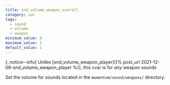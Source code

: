 ```yaml
---
title: snd_volume_weapon_overall
category: var
tags:
  - sound
  - volume
  - weapon
minimum_value: 0
maximum_value: 1
default_value: 1
---
```


{:.notice--info}
Unlike [snd_volume_weapon_player]({% post_url 2021-12-09-snd_volume_weapon_player %}), this cvar is for _any_ weapon sounds

Set the volume for sounds located in the `momentum/sound/weapons/` directory.
